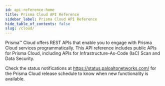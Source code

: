 ```yaml
---
id: api-reference-home
title: Prisma Cloud API Reference
sidebar_label: Prisma Cloud API Reference
hide_table_of_contents: false
slug: /cloud/
---
```


Prisma™ Cloud offers REST APIs that enable you to engage with Prisma Cloud services programmatically. This API reference includes public APIs for Prisma Cloud, including APIs for Infrastructure-As-Code (IaC) Scan and Data Security.

Check the status notifications at <https://status.paloaltonetworks.com/> for the Prisma Cloud release schedule to know when new functionality is available.
